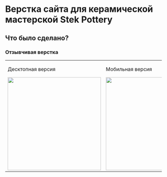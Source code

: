 # Верстка сайта для керамической мастерской Stek Pottery

<h2>Что было сделано?</h2>
<h3>Отзывчивая верстка</h3>
<table>
  <tr>
    <td valign="top"> <p>Десктопная версия</p><img src="desktop.png" width="300"> </td>
    <td valign="top"> <p>Мобильная версия</p><img src="mobile.png" width="300"></td>
  </tr>
</table>
